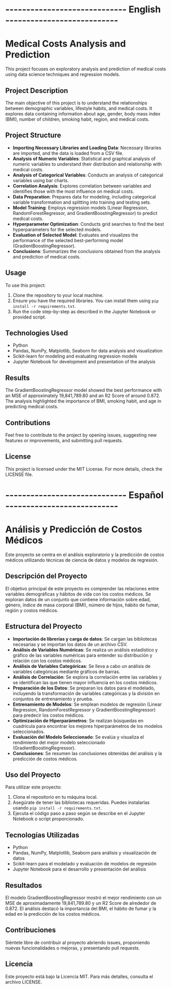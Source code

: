 # ----------------------------- English ---------------------------
# Medical Costs Analysis and Prediction

This project focuses on exploratory analysis and prediction of medical costs using data science techniques and regression models.

## Project Description

The main objective of this project is to understand the relationships between demographic variables, lifestyle habits, and medical costs. It explores data containing information about age, gender, body mass index (BMI), number of children, smoking habit, region, and medical costs.

## Project Structure

- **Importing Necessary Libraries and Loading Data**: Necessary libraries are imported, and the data is loaded from a CSV file.
- **Analysis of Numeric Variables**: Statistical and graphical analysis of numeric variables to understand their distribution and relationship with medical costs.
- **Analysis of Categorical Variables**: Conducts an analysis of categorical variables using bar charts.
- **Correlation Analysis**: Explores correlation between variables and identifies those with the most influence on medical costs.
- **Data Preparation**: Prepares data for modeling, including categorical variable transformation and splitting into training and testing sets.
- **Model Training**: Employs regression models (Linear Regression, RandomForestRegressor, and GradientBoostingRegressor) to predict medical costs.
- **Hyperparameter Optimization**: Conducts grid searches to find the best hyperparameters for the selected models.
- **Evaluation of Selected Model**: Evaluates and visualizes the performance of the selected best-performing model (GradientBoostingRegressor).
- **Conclusions**: Summarizes the conclusions obtained from the analysis and prediction of medical costs.

## Usage

To use this project:

1. Clone the repository to your local machine.
2. Ensure you have the required libraries. You can install them using `pip install -r requirements.txt`.
3. Run the code step-by-step as described in the Jupyter Notebook or provided script.

## Technologies Used

- Python
- Pandas, NumPy, Matplotlib, Seaborn for data analysis and visualization
- Scikit-learn for modeling and evaluating regression models
- Jupyter Notebook for development and presentation of the analysis

## Results

The GradientBoostingRegressor model showed the best performance with an MSE of approximately 19,841,789.80 and an R2 Score of around 0.872. The analysis highlighted the importance of BMI, smoking habit, and age in predicting medical costs.

## Contributions

Feel free to contribute to the project by opening issues, suggesting new features or improvements, and submitting pull requests.

## License

This project is licensed under the MIT License. For more details, check the LICENSE file.


# ----------------------------- Español ---------------------------
# Análisis y Predicción de Costos Médicos

Este proyecto se centra en el análisis exploratorio y la predicción de costos médicos utilizando técnicas de ciencia de datos y modelos de regresión.

## Descripción del Proyecto

El objetivo principal de este proyecto es comprender las relaciones entre variables demográficas y hábitos de vida con los costos médicos. Se exploran datos de un conjunto que contiene información sobre edad, género, índice de masa corporal (BMI), número de hijos, hábito de fumar, región y costos médicos.

## Estructura del Proyecto

- **Importación de librerías y carga de datos**: Se cargan las bibliotecas necesarias y se importan los datos de un archivo CSV.
- **Análisis de Variables Numéricas**: Se realiza un análisis estadístico y gráfico de las variables numéricas para entender su distribución y relación con los costos médicos.
- **Análisis de Variables Categóricas**: Se lleva a cabo un análisis de variables categóricas mediante gráficos de barras.
- **Análisis de Correlación**: Se explora la correlación entre las variables y se identifican las que tienen mayor influencia en los costos médicos.
- **Preparación de los Datos**: Se preparan los datos para el modelado, incluyendo la transformación de variables categóricas y la división en conjuntos de entrenamiento y prueba.
- **Entrenamiento de Modelos**: Se emplean modelos de regresión (Linear Regression, RandomForestRegressor y GradientBoostingRegressor) para predecir los costos médicos.
- **Optimización de Hiperparámetros**: Se realizan búsquedas en cuadrícula para encontrar los mejores hiperparámetros de los modelos seleccionados.
- **Evaluación del Modelo Seleccionado**: Se evalúa y visualiza el rendimiento del mejor modelo seleccionado (GradientBoostingRegressor).
- **Conclusiones**: Se resumen las conclusiones obtenidas del análisis y la predicción de costos médicos.

## Uso del Proyecto

Para utilizar este proyecto:

1. Clona el repositorio en tu máquina local.
2. Asegúrate de tener las bibliotecas requeridas. Puedes instalarlas usando `pip install -r requirements.txt`.
3. Ejecuta el código paso a paso según se describe en el Jupyter Notebook o script proporcionado.

## Tecnologías Utilizadas

- Python
- Pandas, NumPy, Matplotlib, Seaborn para análisis y visualización de datos
- Scikit-learn para el modelado y evaluación de modelos de regresión
- Jupyter Notebook para el desarrollo y presentación del análisis

## Resultados

El modelo GradientBoostingRegressor mostró el mejor rendimiento con un MSE de aproximadamente 19,841,789.80 y un R2 Score de alrededor de 0.872. El análisis destacó la importancia del BMI, el hábito de fumar y la edad en la predicción de los costos médicos.

## Contribuciones

Siéntete libre de contribuir al proyecto abriendo issues, proponiendo nuevas funcionalidades o mejoras, y presentando pull requests.

## Licencia

Este proyecto está bajo la Licencia MIT. Para más detalles, consulta el archivo LICENSE.

